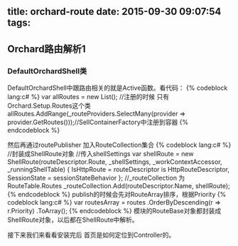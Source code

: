 title: orchard-route
date: 2015-09-30 09:07:54
tags:
---

##   Orchard路由解析1

###  DefaultOrchardShell类

DefaultOrchardShell中跟路由相关的就是Active函数。看代码：
{% codeblock lang:c# %}
 var allRoutes = new List<RouteDescriptor>();
            //注册的时候 只有 Orchard.Setup.Routes这个类
            allRoutes.AddRange(_routeProviders.SelectMany(provider => provider.GetRoutes()));//SellContainerFactory中注册到容器
{% endcodeblock %}

然后再通过routePublisher 加入RouteCollection集合
{% codeblock lang:c# %}
 //封装成ShellRoute对象
                    //传入shellSettings
                    var shellRoute = new ShellRoute(routeDescriptor.Route, _shellSettings, _workContextAccessor, _runningShellTable) {
                        IsHttpRoute = routeDescriptor is HttpRouteDescriptor,
                        SessionState = sessionStateBehavior
                    };
                    //_routeCollection 为RouteTable.Routes
                    _routeCollection.Add(routeDescriptor.Name, shellRoute);
{% endcodeblock %}
publish的时候会先对RouteArray排序，根据Priority
{% codeblock lang:c# %}
 var routesArray = routes
                .OrderByDescending(r => r.Priority)
                .ToArray();
{% endcodeblock %}
模块的RouteBase对象都封装成ShellRoute对象，以后都在ShellRoute中解析。

接下来我们来看看安装完后 首页是如何定位到Controller的。
